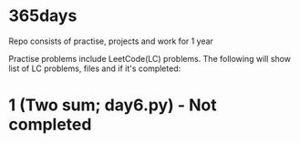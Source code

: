 # 365days
Repo consists of practise, projects and work for 1 year


Practise problems include LeetCode(LC) problems.
The following will show list of LC problems, files and if it's completed:

# 1 (Two sum; day6.py) - Not completed
#
